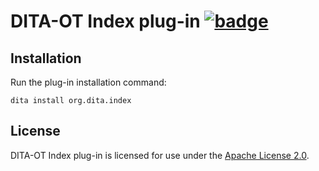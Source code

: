 # DITA-OT Index plug-in [![badge]](https://github.com/dita-ot/org.dita.index/actions?workflow=Test)

## Installation

Run the plug-in installation command:

```shell
dita install org.dita.index
```

## License

DITA-OT Index plug-in is licensed for use under the [Apache License 2.0][apache].

[apache]: http://www.apache.org/licenses/LICENSE-2.0
[badge]: https://github.com/dita-ot/org.dita.index/workflows/Java%20CI/badge.svg
